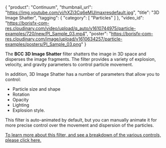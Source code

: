 {
   "product": "Continuum",
   "thumbnail_url": "https://img.youtube.com/vi/hXZj3Cq6eMU/maxresdefault.jpg",
   "title": "3D Image Shatter",
   "tagging": {
   "category": [
      "Particles"
    ]
   },
   "video_id": "https://borisfx-com-res.cloudinary.com/video/upload/q_auto/v1610744975/particle-examples/720/new/PI_Sample_03.mp4",
   "poster": "https://borisfx-com-res.cloudinary.com/image/upload/v1610634257/particle-examples/posters/PI_Sample_03.png"
}

The **BCC 3D Image Shatter** filter shatters the image in 3D space and
disperses the image fragments. The filter provides a variety of explosion,
velocity, and gravity parameters to control particle movement.

In addition, 3D Image Shatter has a number of parameters that allow you to
control:

  * Particle size and shape
  * Rotation
  * Opacity
  * Lighting
  * Explosion style.

This filter is auto-animated by default, but you can manually animate it for
more precise control over the movement and dispersion of the particles.

[To learn more about this filter, and see a breakdown of the various controls,
please click here.](https://www.borisfx.com/helpdocs/?page_id=4716 "Two Strip
Color Help Documentation" )






